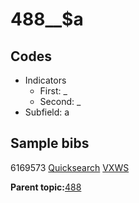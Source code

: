 # 488\_\_$a

## Codes

-   Indicators
    -   First: \_
    -   Second: \_
-   Subfield: a

## Sample bibs

6169573 [Quicksearch](https://search.library.yale.edu/catalog/6169573) [VXWS](http://prodorbis.library.yale.edu:7014/vxws/GetHoldingsService?bibId=6169573)

**Parent topic:**[488](../../tags/488/488.md)

